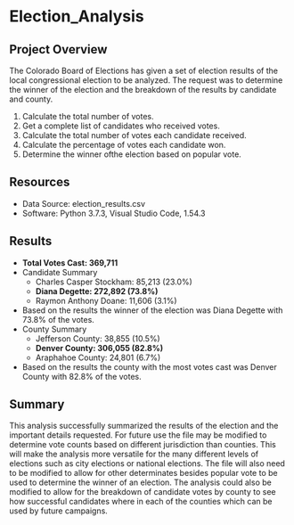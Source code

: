 # Election_Analysis

## Project Overview
The Colorado Board of Elections has given a set of election results of the local congressional election to be analyzed.  The request was to determine the winner of the election and the breakdown of the results by candidate and county.

1. Calculate the total number of votes.
2. Get a complete list of candidates who received votes.
3. Calculate the total number of votes each candidate received.
4. Calculate the percentage of votes each candidate won.
5. Determine the winner ofthe election based on popular vote.

## Resources
- Data Source: election_results.csv
- Software: Python 3.7.3, Visual Studio Code, 1.54.3

## Results
- **Total Votes Cast: 369,711**
- Candidate Summary
  - Charles Casper Stockham: 85,213 (23.0%)
  - **Diana Degette: 272,892 (73.8%)**
  - Raymon Anthony Doane: 11,606 (3.1%)
- Based on the results the winner of the election was Diana Degette with 73.8% of the votes.
- County Summary
  - Jefferson County: 38,855 (10.5%)
  - **Denver County: 306,055 (82.8%)**
  - Araphahoe County: 24,801 (6.7%)
- Based on the results the county with the most votes cast was Denver County with 82.8% of the votes.

## Summary
This analysis successfully summarized the results of the election and the important details requested.  For future use the file may be modified to determine vote counts based on different jurisdiction than counties.  This will make the analysis more versatile for the many different levels of elections such as city elections or national elections.  The file will also need to be modified to allow for other determinates besides popular vote to be used to determine the winner of an election.  The analysis could also be modified to allow for the breakdown of candidate votes by county to see how successful candidates where in each of the counties which can be used by future campaigns. 
